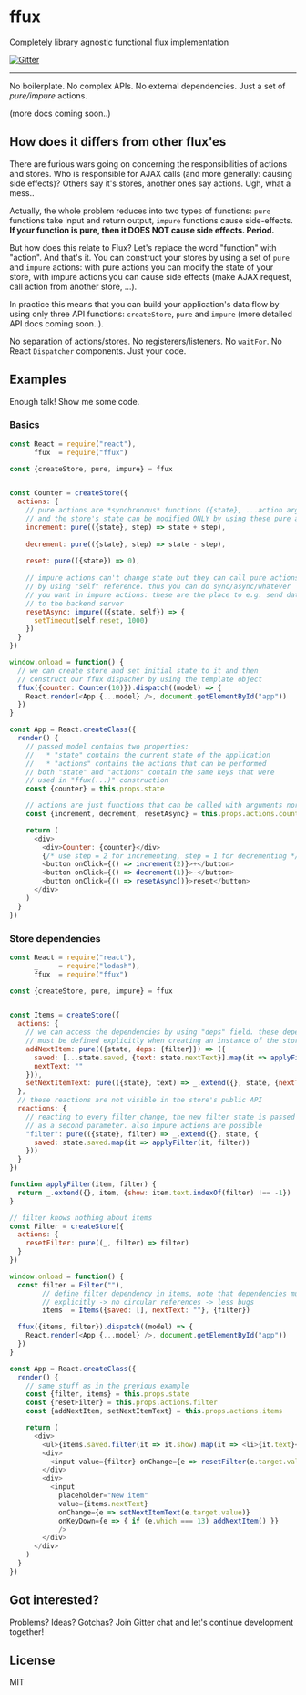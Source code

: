 # ffux

Completely library agnostic functional flux implementation

[![Gitter](https://badges.gitter.im/Join%20Chat.svg)](https://gitter.im/milankinen/ffux?utm_source=badge&utm_medium=badge&utm_campaign=pr-badge)

- - -

No boilerplate. No complex APIs. No external dependencies. Just a set of *pure/impure* actions.

(more docs coming soon..)


## How does it differs from other flux'es

There are furious wars going on concerning the responsibilities of actions and stores.
Who is responsible for AJAX calls (and more generally: causing side effects)? Others say
it's stores, another ones say actions. Ugh, what a mess..

Actually, the whole problem reduces into two types of functions: `pure` functions take 
input and return output, `impure` functions cause side-effects. **If your function is
pure, then it DOES NOT cause side effects. Period.** 

But how does this relate to Flux? Let's replace the word "function" with "action".
And that's it. You can construct your stores by using a set of `pure` and `impure`
actions: with pure actions you can modify the state of your store, with impure actions
you can cause side effects (make AJAX request, call action from another store, ...).

In practice this means that you can build your application's data flow by using 
only three API functions: `createStore`, `pure` and `impure` (more detailed API
docs coming soon..).

No separation of actions/stores. No registerers/listeners. No `waitFor`.
No React `Dispatcher` components. Just your code.


## Examples

Enough talk! Show me some code.

### Basics

```javascript 
const React = require("react"),
      ffux  = require("ffux")

const {createStore, pure, impure} = ffux


const Counter = createStore({
  actions: {
    // pure actions are *synchronous* functions ({state}, ...action args) -> new state
    // and the store's state can be modified ONLY by using these pure actions
    increment: pure(({state}, step) => state + step),
  
    decrement: pure(({state}, step) => state - step),
  
    reset: pure(({state}) => 0),
  
    // impure actions can't change state but they can call pure actions
    // by using "self" reference. thus you can do sync/async/whatever
    // you want in impure actions: these are the place to e.g. send data
    // to the backend server
    resetAsync: impure(({state, self}) => {
      setTimeout(self.reset, 1000)
    })
  }
})

window.onload = function() {
  // we can create store and set initial state to it and then
  // construct our ffux dispacher by using the template object
  ffux({counter: Counter(10)}).dispatch((model) => {
    React.render(<App {...model} />, document.getElementById("app"))
  })
}

const App = React.createClass({
  render() {
    // passed model contains two properties:
    //   * "state" contains the current state of the application
    //   * "actions" contains the actions that can be performed
    // both "state" and "actions" contain the same keys that were
    // used in "ffux(...)" construction
    const {counter} = this.props.state

    // actions are just functions that can be called with arguments normally
    const {increment, decrement, resetAsync} = this.props.actions.counter

    return (
      <div>
        <div>Counter: {counter}</div>
        {/* use step = 2 for incrementing, step = 1 for decrementing */}
        <button onClick={() => increment(2)}>+</button>
        <button onClick={() => decrement(1)}>-</button>
        <button onClick={() => resetAsync()}>reset</button>
      </div>
    )
  }
})
```

### Store dependencies

```javascript 
const React = require("react"),
      _     = require("lodash"),
      ffux  = require("ffux")

const {createStore, pure, impure} = ffux


const Items = createStore({
  actions: {
    // we can access the dependencies by using "deps" field. these dependencies
    // must be defined explicitly when creating an instance of the store
    addNextItem: pure(({state, deps: {filter}}) => ({
      saved: [...state.saved, {text: state.nextText}].map(it => applyFilter(it, filter.state())),
      nextText: ""
    })),
    setNextItemText: pure(({state}, text) => _.extend({}, state, {nextText: text}))
  },
  // these reactions are not visible in the store's public API
  reactions: {
    // reacting to every filter change, the new filter state is passed
    // as a second parameter. also impure actions are possible
    "filter": pure(({state}, filter) => _.extend({}, state, {
      saved: state.saved.map(it => applyFilter(it, filter))
    }))
  }
})

function applyFilter(item, filter) {
  return _.extend({}, item, {show: item.text.indexOf(filter) !== -1})
}

// filter knows nothing about items
const Filter = createStore({
  actions: {
    resetFilter: pure((_, filter) => filter)
  }
})

window.onload = function() {
  const filter = Filter(""),
        // define filter dependency in items, note that dependencies must be passed
        // explicitly -> no circular references -> less bugs
        items  = Items({saved: [], nextText: ""}, {filter})

  ffux({items, filter}).dispatch((model) => {
    React.render(<App {...model} />, document.getElementById("app"))
  })
}

const App = React.createClass({
  render() {
    // same stuff as in the previous example
    const {filter, items} = this.props.state
    const {resetFilter} = this.props.actions.filter
    const {addNextItem, setNextItemText} = this.props.actions.items

    return (
      <div>
        <ul>{items.saved.filter(it => it.show).map(it => <li>{it.text}</li>)}</ul>
        <div>
          <input value={filter} onChange={e => resetFilter(e.target.value)} placeholder="Filter" />
        </div>
        <div>
          <input
            placeholder="New item"
            value={items.nextText}
            onChange={e => setNextItemText(e.target.value)}
            onKeyDown={e => { if (e.which === 13) addNextItem() }}
            />
        </div>
      </div>
    )
  }
})
```


## Got interested?

Problems? Ideas? Gotchas? Join Gitter chat and let's continue development together!


## License

MIT
